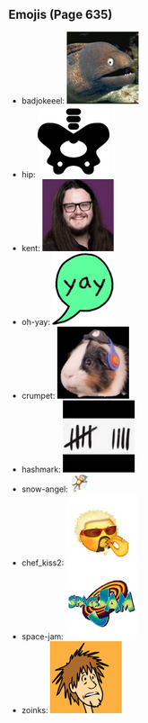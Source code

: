 
## Emojis (Page 635)

* badjokeeel: ![badjokeeel](output/badjokeeel.png)
* hip: ![hip](output/hip.png)
* kent: ![kent](output/kent.png)
* oh-yay: ![oh-yay](output/oh-yay.png)
* crumpet: ![crumpet](output/crumpet.png)
* hashmark: ![hashmark](output/hashmark.jpg)
* snow-angel: ![snow-angel](output/snow-angel.gif)
* chef_kiss2: ![chef_kiss2](output/chef_kiss2.gif)
* space-jam: ![space-jam](output/space-jam.png)
* zoinks: ![zoinks](output/zoinks.png)
